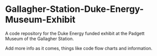 # Gallagher-Station-Duke-Energy-Museum-Exhibit
A code repository for the Duke Energy funded exhibit at the Padgett Museum of the Gallagher Station.

Add more info as it comes, things like code flow charts and information.
